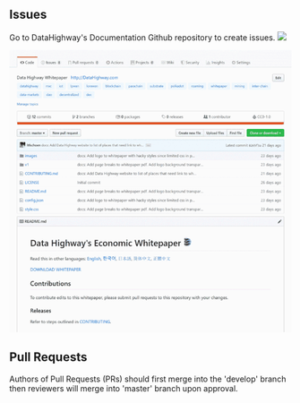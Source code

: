 ## Issues

Go to DataHighway's Documentation Github repository to create issues.
[<img src="http://pixelartmaker.com/art/2b2b92fca4e146e.png" width="100">](https://github.com/DataHighway-DHX/documentation/issues/new)

![submit](./website/static/img/submit-issue-small.gif)

## Pull Requests

Authors of Pull Requests (PRs) should first merge into the 'develop' branch then reviewers will merge into 'master' branch upon approval.

